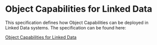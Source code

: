 # Object Capabilities for Linked Data

This specification defines how Object Capabilities can be deployed in
Linked Data systems. The specification can be found here:

[Object Capabilities for Linked Data](https://w3c-ccg.github.io/ocap-ld/)

